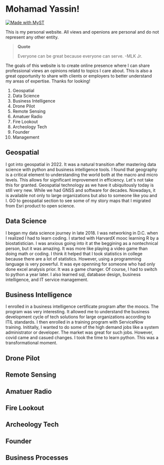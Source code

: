 # Mohamad Yassin!

[![Made with MyST](https://img.shields.io/badge/made%20with-myst-orange)](https://myst.tools)

This is my personal website. All views and openions are personal and do not represent any other entity. 


> **Quote** 
> 
>Everyone can be great because everyone can serve. -MLK Jr.

The goals of this website is to create online presence where I can share professional views an opinions relatd to topics I care about. This is also a great opportunity to share with clients or employers to better understand my areas of expertise. Thanks for looking!

1. Geospatial
2. Data Science
3. Business Intelligence
4. Drone Pilot
5. Remote Sensing
6. Amatuer Radio
7. Fire Lookout
8. Archeology Tech
9. Founder
10. Management

## Geospatial

I got into geospatial in 2022. It was a natural transition after mastering data science with python and business intelligence tools. I found that geography is a critical element to understanding the world both at the macro and micro levels. This allows for significant improvement in efficiency. Let's not take this for granted. Geospatial technology as we have it ubiquitously today is still very new. While we had GNSS and software for decades. Nowadays, it is available not only to large organizations but also to someone like you and I. GO to geospatial section to see some of my story maps that I migrated from Esri product to open science. 

## Data Science

I began my data science journey in late 2018. I was networking in D.C. when I realized I had to learn coding. I started with HarvardX mooc learning R by a biostatistician. I was anxious going into it at the beggining as a nontechnical person, but it was amazing. It was more like playing a video game than doing math or coding. I think it helped that I took statistics in college because there are a lot of statistics. However, using a programming language is very powerful. It was eye openning for someone who had only done excel analysis prior. It was a game changer. Of course, I had to switch to python a year later. I also learned sql, database design, business intelligence, and IT service management. 

## Business Intelligence
I enrolled in a business intelligence certificate program after the moocs. The program was very interesting. It allowed me to understand the business development cycle of tech solutions for large organizations according to ITIL standards. I then enrolled in a training program with ServiceNow training. Inititally, I wanted to do some of the high demand jobs like a system administrator or developer. The market was great for such jobs. However, covid came and casued  changes. I took the time to learn python. This was a transformational moment. 

## Drone Pilot
## Remote Sensing
## Amatuer Radio
## Fire Lookout
## Archeology Tech
## Founder
## Business Processes 

